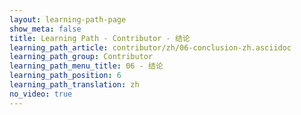```yaml
---
layout: learning-path-page
show_meta: false
title: Learning Path - Contributor - 结论
learning_path_article: contributor/zh/06-conclusion-zh.asciidoc
learning_path_group: Contributor
learning_path_menu_title: 06 - 结论
learning_path_position: 6
learning_path_translation: zh
no_video: true
---
```

<!--- This file autogenerated from https://github.com/InnerSourceCommons/InnerSourceLearningPath/blob/master/scripts/generate_learning_path_markdown.js -->